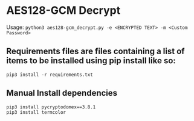 # AES128-GCM Decrypt

Usage: `python3 aes128-gcm_decrypt.py -e <ENCRYPTED TEXT> -m <Custom Password>`

## Requirements files are files containing a list of items to be installed using pip install like so:
```
pip3 install -r requirements.txt
```

## Manual Install dependencies
```
pip3 install pycryptodomex==3.8.1
pip3 install termcolor
```
